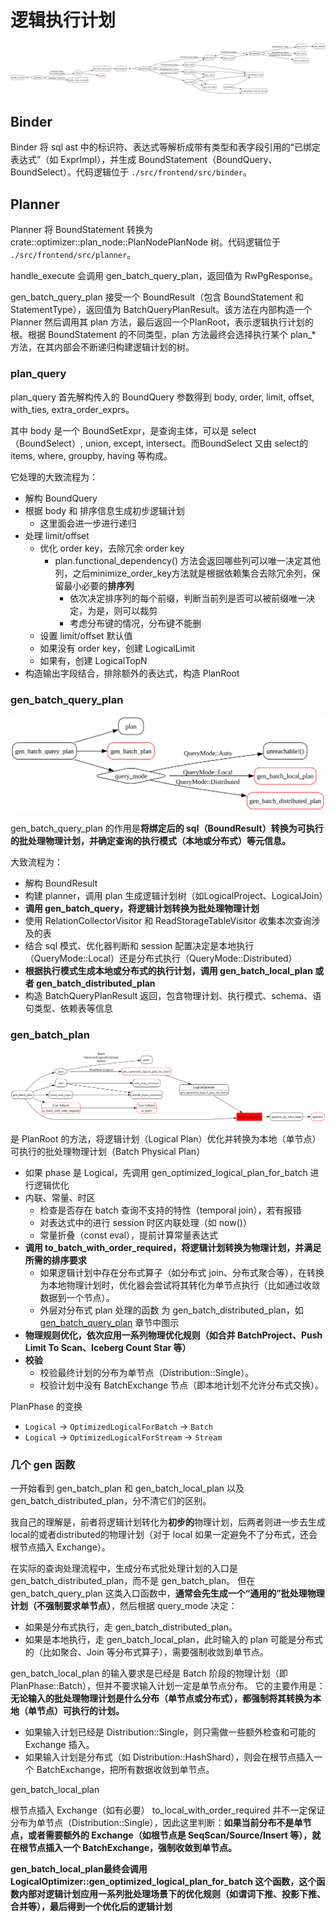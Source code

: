 
# 逻辑执行计划

![](./source/logic_plan.svg)

## Binder

Binder 将 sql ast 中的标识符、表达式等解析成带有类型和表字段引用的“已绑定表达式”（如 ExprImpl），并生成 BoundStatement（BoundQuery、BoundSelect）。代码逻辑位于 `./src/frontend/src/binder`。

## Planner  

Planner 将 BoundStatement 转换为 crate::optimizer::plan_node::PlanNodePlanNode 树。代码逻辑位于 `./src/frontend/src/planner`。

handle_execute 会调用 gen_batch_query_plan，返回值为 RwPgResponse。

gen_batch_query_plan 接受一个 BoundResult（包含 BoundStatement 和 StatementType），返回值为 BatchQueryPlanResult。该方法在内部构造一个 Planner 然后调用其 plan 方法，最后返回一个PlanRoot，表示逻辑执行计划的根。根据 BoundStatement 的不同类型，plan 方法最终会选择执行某个 plan_* 方法，在其内部会不断递归构建逻辑计划的树。


### plan_query

plan_query 首先解构传入的 BoundQuery 参数得到 body, order, limit, offset, with_ties, extra_order_exprs。

其中 body 是一个 BoundSetExpr，是查询主体，可以是 select（BoundSelect）, union, except, intersect。而BoundSelect 又由 select的items, where, groupby, having 等构成。

它处理的大致流程为：

- 解构 BoundQuery
- 根据 body 和 排序信息生成初步逻辑计划
    - 这里面会进一步进行递归
- 处理 limit/offset
    - 优化 order key，去除冗余 order key
        - plan.functional_dependency() 方法会返回哪些列可以唯一决定其他列，之后minimize_order_key方法就是根据依赖集合去除冗余列，保留最小必要的**排序列**
            - 依次决定排序列的每个前缀，判断当前列是否可以被前缀唯一决定，为是，则可以裁剪
            - 考虑分布键的情况，分布键不能删
    - 设置 limit/offset 默认值
    - 如果没有 order key，创建 LogicalLimit
    - 如果有，创建 LogicalTopN
- 构造输出字段结合，排除额外的表达式，构造 PlanRoot

### gen_batch_query_plan

![](./source/gen_batch_query_plan.svg)

gen_batch_query_plan 的作用是**将绑定后的 sql（BoundResult）转换为可执行的批处理物理计划，并确定查询的执行模式（本地或分布式）等元信息。**

大致流程为：
- 解构 BoundResult
- 构建 planner，调用 plan 生成逻辑计划树（如LogicalProject、LogicalJoin）
- **调用 gen_batch_query，将逻辑计划转换为批处理物理计划**
- 使用 RelationCollectorVisitor 和 ReadStorageTableVisitor 收集本次查询涉及的表
- 结合 sql 模式、优化器判断和 session 配置决定是本地执行（QueryMode::Local）还是分布式执行（QueryMode::Distributed）
- **根据执行模式生成本地或分布式的执行计划，调用 gen_batch_local_plan 或者 gen_batch_distributed_plan**
- 构造 BatchQueryPlanResult 返回，包含物理计划、执行模式、schema、语句类型、依赖表等信息

### gen_batch_plan

![](./source/gen_batch_plan.svg)

是 PlanRoot 的方法，将逻辑计划（Logical Plan）优化并转换为本地（单节点）可执行的批处理物理计划（Batch Physical Plan）

- 如果 phase 是 Logical，先调用 gen_optimized_logical_plan_for_batch 进行逻辑优化
- 内联、常量、时区
    - 检查是否存在 batch 查询不支持的特性（temporal join），若有报错
    - 对表达式中的进行 session 时区内联处理（如 now()）
    - 常量折叠（const eval），提前计算常量表达式
- **调用 to_batch_with_order_required，将逻辑计划转换为物理计划，并满足所需的排序要求**
    - 如果逻辑计划中存在分布式算子（如分布式 join、分布式聚合等），在转换为本地物理计划时，优化器会尝试将其转化为单节点执行（比如通过收敛数据到一个节点）。
    - 外层对分布式 plan 处理的函数 为 gen_batch_distributed_plan，如 [gen_batch_query_plan](#gen_batch_query) 章节中图示
- **物理规则优化，依次应用一系列物理优化规则（如合并 BatchProject、Push Limit To Scan、Iceberg Count Star 等）**
- **校验**
    - 校验最终计划的分布为单节点（Distribution::Single）。
    - 校验计划中没有 BatchExchange 节点（即本地计划不允许分布式交换）。

PlanPhase 的变换

- `Logical` -> `OptimizedLogicalForBatch` -> `Batch`
- `Logical` -> `OptimizedLogicalForStream` -> `Stream`

### 几个 gen 函数

一开始看到 gen_batch_plan 和 gen_batch_local_plan 以及 gen_batch_distributed_plan，分不清它们的区别。

我自己的理解是，前者将逻辑计划转化为**初步的**物理计划，后两者则进一步去生成local的或者distributed的物理计划（对于 local 如果一定避免不了分布式，还会根节点插入 Exchange）。

在实际的查询处理流程中，生成分布式批处理计划的入口是 gen_batch_distributed_plan，而不是 gen_batch_plan。
但在 gen_batch_query_plan 这类入口函数中，**通常会先生成一个“通用的”批处理物理计划（不强制要求单节点）**，然后根据 query_mode 决定：
- 如果是分布式执行，走 gen_batch_distributed_plan。
- 如果是本地执行，走 gen_batch_local_plan，此时输入的 plan 可能是分布式的（比如聚合、Join 等分布式算子），需要强制收敛到单节点。

gen_batch_local_plan 的输入要求是已经是 Batch 阶段的物理计划（即 PlanPhase::Batch），但并不要求输入计划一定是单节点分布。
它的主要作用是：**无论输入的批处理物理计划是什么分布（单节点或分布式），都强制将其转换为本地（单节点）可执行的计划。**
- 如果输入计划已经是 Distribution::Single，则只需做一些额外检查和可能的 Exchange 插入。
- 如果输入计划是分布式（如 Distribution::HashShard），则会在根节点插入一个 BatchExchange，把所有数据收敛到单节点。

gen_batch_local_plan

根节点插入 Exchange（如有必要）
to_local_with_order_required 并不一定保证分布为单节点（Distribution::Single），因此这里判断：**如果当前分布不是单节点，或者需要额外的 Exchange（如根节点是 SeqScan/Source/Insert 等），就在根节点插入一个 BatchExchange，强制收敛到单节点。**

**gen_batch_local_plan最终会调用 LogicalOptimizer::gen_optimized_logical_plan_for_batch 这个函数，这个函数内部对逻辑计划应用一系列批处理场景下的优化规则（如谓词下推、投影下推、合并等），最后得到一个优化后的逻辑计划**  


